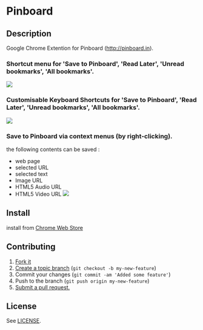 # Pinboard

## Description

Google Chrome Extention for Pinboard (http://pinboard.in).

### Shortcut menu for 'Save to Pinboard', 'Read Later', 'Unread bookmarks', 'All bookmarks'.
![](https://github.com/yasuyk/Pinboard-Chrome-Extension/raw/master/sample/png/screen_capture_01.png)

### Customisable Keyboard Shortcuts for 'Save to Pinboard', 'Read Later', 'Unread bookmarks', 'All bookmarks'.
![](https://github.com/yasuyk/Pinboard-Chrome-Extension/raw/master/sample/png/screen_capture_02.png)

### Save to Pinboard via context menus (by right-clicking).

the following contents can be saved :

   - web page
   - selected URL
   - selected text
   - Image URL
   - HTML5 Audio URL
   - HTML5 Video URL
![](https://github.com/yasuyk/Pinboard-Chrome-Extension/raw/master/sample/png/screen_capture_03.png)

## Install

install from [Chrome Web Store][web store]

[web store]: https://chrome.google.com/webstore/detail/pinboard/ghhlbnkkachmkhdfkfkoagcngfbnhgaf

## Contributing

1. [Fork it][fork]
2. [Create a topic branch][branch] (`git checkout -b my-new-feature`)
3. Commit your changes (`git commit -am 'Added some feature'`)
4. Push to the branch (`git push origin my-new-feature`)
5. [Submit a pull request.][pr]

[fork]: http://help.github.com/fork-a-repo/
[branch]: http://learn.github.com/p/branching.html
[pr]: http://help.github.com/send-pull-requests/

## License

See [LICENSE][license].

[license]: https://github.com/yasuyk/Pinboard-Chrome-Extension/blob/master/LICENSE
